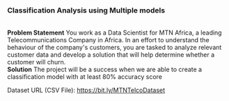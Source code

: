 <h3> Classification Analysis using Multiple models</h3>
<br>
<b>Problem Statement</b>
You work as a Data Scientist for MTN Africa, a leading Telecommunications Company in
Africa. In an effort to understand the behaviour of the company's customers, you are
tasked to analyze relevant customer data and develop a solution that will help determine
whether a customer will churn.
<br>
<b> Solution</b>
The project will be a success when we are able to create a classification model with at least 80% accuracy score

Dataset URL (CSV File): https://bit.ly/MTNTelcoDataset